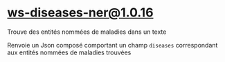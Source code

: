 # ws-diseases-ner@1.0.16

Trouve des entités nommées de maladies dans un texte

Renvoie un Json composé comportant un champ `diseases` correspondant aux entités nommées de maladies trouvées
